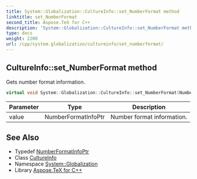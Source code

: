 ```yaml
---
title: System::Globalization::CultureInfo::set_NumberFormat method
linktitle: set_NumberFormat
second_title: Aspose.TeX for C++
description: 'System::Globalization::CultureInfo::set_NumberFormat method. Gets number format information in C++.'
type: docs
weight: 2200
url: /cpp/system.globalization/cultureinfo/set_numberformat/
---
```

## CultureInfo::set_NumberFormat method


Gets number format information.

```cpp
virtual void System::Globalization::CultureInfo::set_NumberFormat(NumberFormatInfoPtr value)
```


| Parameter | Type | Description |
| --- | --- | --- |
| value | NumberFormatInfoPtr | Number format information. |

## See Also

* Typedef [NumberFormatInfoPtr](../../numberformatinfoptr/)
* Class [CultureInfo](../)
* Namespace [System::Globalization](../../)
* Library [Aspose.TeX for C++](../../../)

